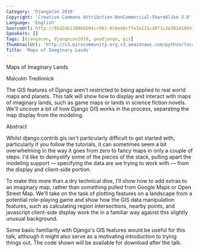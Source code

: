 ```yaml
---
Category: 'DjangoCon 2010'
Copyright: 'Creative Commons Attribution-NonCommercial-ShareAlike 3.0'
Language: 'English'
SourceUrl: http://05d2db1380b6504cc981-8cbed8cf7e3a131cd8f1c3e383d10041.r93.cf2.rackcdn.com/djangocon-2010/60_maps-of-imaginary-lands.ogv
Speakers: []
Tags: [djangocon, djangocon2010, geodjango, gis]
ThumbnailUrl: 'http://s3.mirocommunity.org.s3.amazonaws.com/python/localtv/video_thumbs/1856/375x295.png'
Title: 'Maps of Imaginary Lands'
---
```

Maps of Imaginary Lands

Malcolm Tredinnick

The GIS features of Django aren't restricted to being applied to real world
maps and planets. This talk will show how to display and interact with maps of
imaginary lands, such as game maps or lands in science fiction novels. We'll
uncover a bit of how Django GIS works in the process, separating the map
display from the modeling.

Abstract

Whilst django.contrib.gis isn't particularly difficult to get started with,
particularly if you follow the tutorials, it can sometimes seem a bit
overwhelming in the way it goes from zero to fancy maps in only a couple of
steps. I'd like to demystify some of the pieces of the stack, pulling apart
the modeling support — specifying the data are we trying to work with — from
the display and client-side portion.

To make this more than a dry technical dive, I'll show how to add extras to an
imaginary map, rather than something pulled from Google Maps or Open Street
Map. We'll take on the task of plotting features on a landscape from a
potential role-playing game and show how the GIS data manipulation features,
such as calculating region intersections, nearby points, and javascript
client-side display work the in a familiar way against this slightly unusual
background.

Some basic familiarity with Django's GIS features would be useful for this
talk, although it might also serve as a motivating introduction to trying
things out. The code shown will be available for download after the talk.

